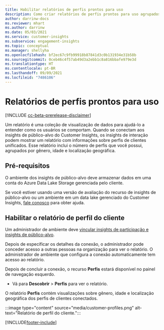 ```yaml
---
title: Habilitar relatórios de perfis prontos para uso
description: Como criar relatórios de perfis prontos para uso agrupados por gênero, idade e município ou região de origem.
author: darrinw-docs
ms.reviewer: mhart
ms.author: darrinw
ms.date: 05/03/2021
ms.service: customer-insights
ms.subservice: engagement-insights
ms.topic: conceptual
ms.manager: shellyha
ms.openlocfilehash: bf2ec67c9fb99918b87841d3c0b131934e31b58b
ms.sourcegitcommit: 0ceb46c4f57ab49d3a2ebb1c8a816bbafe979e3d
ms.translationtype: HT
ms.contentlocale: pt-BR
ms.lasthandoff: 09/09/2021
ms.locfileid: "7486106"
---
```

# <a name="out-of-box-profile-reports"></a>Relatórios de perfis prontos para uso

[!INCLUDE [cc-beta-prerelease-disclaimer](includes/cc-beta-prerelease-disclaimer.md)]

Um relatório é uma coleção de visualização de dados para ajudá-lo a entender como os usuários se comportam. Quando se conectam aos insights de público-alvo do Customer Insights, os insights de interação podem mostrar um relatório com informações sobre perfis de clientes unificados. Esse relatório inclui o número de perfis que você possui, agrupados por gênero, idade e localização geográfica.

## <a name="prerequisites"></a>Pré-requisitos

O ambiente dos insights de público-alvo deve armazenar dados em uma conta do Azure Data Lake Storage gerenciada pelo cliente.

Se você estiver usando uma versão de avaliação do recurso de insights de público-alvo ou um ambiente em um data lake gerenciado do Customer Insights, [fale conosco](https://go.microsoft.com/fwlink/?linkid=2145734) para obter ajuda.  


## <a name="enable-the-customer-profile-report"></a>Habilitar o relatório de perfil do cliente

Um administrador de ambiente deve [vincular insights de participação e insights de público-alvo](integrate-audience-insights-engagement-insights.md).

Depois de especificar os detalhes da conexão, o administrador pode conceder acesso a outras pessoas na organização para ver o relatório. O administrador de ambiente que configura a conexão automaticamente tem acesso ao relatório. 

Depois de concluir a conexão, o recurso **Perfis** estará disponível no painel de navegação esquerdo. 

- Vá para **Descobrir** > **Perfis** para ver o relatório.

O relatório **Perfis** contém visualizações sobre gênero, idade e localização geográfica dos perfis de clientes conectados.

:::image type="content" source="media/customer-profiles.png" alt-text="Relatório de perfil do cliente.":::

[!INCLUDE[footer-include](../includes/footer-banner.md)]